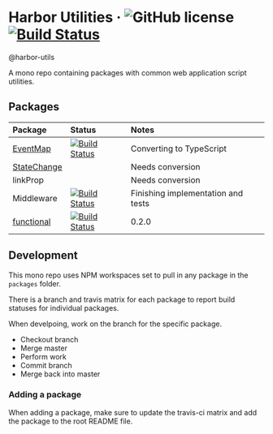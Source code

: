 # Harbor Utilities &middot; ![GitHub license](https://img.shields.io/badge/license-MIT-blue.svg) [![Build Status](https://travis-ci.com/jhorback/harbor-utils.svg?branch=master)](https://travis-ci.com/jhorback/harbor-utils)
@harbor-utils

A mono repo containing packages with common web application script utilities.

## Packages

| Package   | Status   | Notes
|:---       |:---      |:---
| [EventMap](https://github.com/jhorback/harbor-utils/tree/master/packages/EventMap) | [![Build Status](https://travis-ci.com/jhorback/harbor-utils.svg?branch=packages/EventMap)](https://travis-ci.com/jhorback/harbor-utils) | Converting to TypeScript 
| [StateChange](https://github.com/jhorback/harbor-utils/tree/master/packages/StateChange) | | Needs conversion 
| linkProp || Needs conversion 
| Middleware | [![Build Status](https://travis-ci.com/jhorback/harbor-utils.svg?branch=packages/Middleware)](https://travis-ci.com/jhorback/harbor-utils) | Finishing implementation and tests
| [functional](https://github.com/jhorback/harbor-utils/tree/master/packages/functional) | [![Build Status](https://travis-ci.com/jhorback/harbor-utils.svg?branch=packages/functional)](https://travis-ci.com/jhorback/harbor-utils) | 0.2.0 


<!-- | [debounce](./packages/debounce/README.md) | | Needs conversion -->

## Development

This mono repo uses NPM workspaces set to pull in any package in the `packages` folder.

There is a branch and travis matrix for each package to report build statuses for individual packages.

When develpoing, work on the branch for the specific package.
* Checkout branch
* Merge master
* Perform work
* Commit branch
* Merge back into master

### Adding a package
When adding a package, make sure to update the travis-ci matrix and add the package to the root README file.

